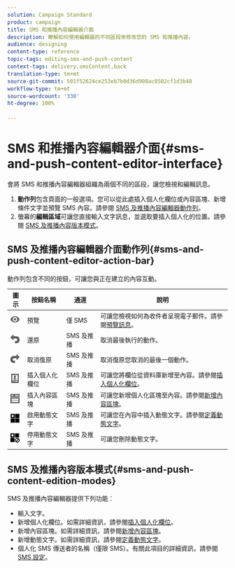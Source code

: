 ```yaml
---
solution: Campaign Standard
product: campaign
title: SMS 和推播內容編輯器介面
description: 瞭解如何使用編輯器的不同區段來修改您的 SMS 和推播內容。
audience: designing
content-type: reference
topic-tags: editing-sms-and-push-content
context-tags: delivery,smsContent,back
translation-type: tm+mt
source-git-commit: 501f52624ce253eb7b0d36d908ac8502cf1d3b48
workflow-type: tm+mt
source-wordcount: '330'
ht-degree: 100%

---
```



# SMS 和推播內容編輯器介面{#sms-and-push-content-editor-interface}

會將 SMS 和推播內容編輯器組織為兩個不同的區段，讓您檢視和編輯訊息。

1. **動作列**&#x200B;包含頁面的一般選項。您可以從此處插入個人化欄位或內容區塊、新增條件文字並預覽 SMS 內容。請參閱 [SMS 及推播內容編輯器動作列](#sms-and-push-content-editor-action-bar)。
1. 螢幕的&#x200B;**編輯區域**&#x200B;可讓您直接輸入文字訊息，並選取要插入個人化的位置。請參閱 [SMS 及推播內容版本模式](#sms-and-push-content-edition-modes)。

## SMS 及推播內容編輯器介面動作列{#sms-and-push-content-editor-action-bar}

動作列包含不同的按鈕，可讓您與正在建立的內容互動。

<table> 
 <thead> 
  <tr> 
   <th> 圖示<br /> </th> 
   <th> 按鈕名稱<br /> </th> 
   <th> 通道<br /> </th> 
   <th> 說明<br /> </th> 
  </tr> 
 </thead> 
 <tbody> 
  <tr> 
   <td> <img height="21px" src="assets/viewon_darkgrey-24px.png" /> <br /> </td> 
   <td> <span class="uicontrol">預覽</span> <br /> </td> 
   <td> 僅 SMS<br /> </td> 
   <td> 可讓您檢視如何為收件者呈現電子郵件。請參閱<a href="../../sending/using/previewing-messages.md">預覽訊息</a>。<br /> </td> 
  </tr> 
  <tr> 
   <td> <img height="21px" src="assets/undo_darkgrey-24px.png" /> <br /> </td> 
   <td> <span class="uicontrol">還原</span> <br /> </td> 
   <td> SMS 及推播<br /> </td> 
   <td> 取消最後執行的動作。<br /> </td> 
  </tr> 
  <tr> 
   <td> <img height="21px" src="assets/redo_darkgrey-24px.png" /> <br /> </td> 
   <td> <span class="uicontrol">取消復原</span> <br /> </td> 
   <td> SMS 及推播<br /> </td> 
   <td> 取消復原您取消的最後一個動作。<br /> </td> 
  </tr> 
  <tr> 
   <td> <img height="21px" src="assets/personalization_field_darkgrey-24px.png" /> <br /> </td> 
   <td> <span class="uicontrol">插入個人化欄位</span> <br /> </td> 
   <td> SMS 及推播<br /> </td> 
   <td> 可讓您將欄位從資料庫新增至內容。請參閱<a href="../../designing/using/personalization.md#inserting-a-personalization-field" target="_blank">插入個人化欄位</a>。<br /> </td> 
  </tr> 
  <tr> 
   <td> <img height="21px" src="assets/personalization_block_darkgrey-24px.png" /> <br /> </td> 
   <td> <span class="uicontrol">插入內容區塊</span> <br /> </td> 
   <td> SMS 及推播<br /> </td> 
   <td> 可讓您新增個人化區塊至內容。請參閱<a href="../../designing/using/personalization.md#adding-a-content-block" target="_blank">新增內容區塊</a>。<br /> </td> 
  </tr> 
  <tr> 
   <td> <img height="21px" src="assets/dynamiccontent_24px.png" /> <br /> </td> 
   <td> <span class="uicontrol">啟用動態文字</span> <br /> </td> 
   <td> SMS 及推播<br /> </td> 
   <td> 可讓您在內容中插入動態文字。請參閱<a href="../../channels/using/defining-dynamic-text.md" target="_blank">定義動態文字</a>。<br /> </td> 
  </tr> 
  <tr> 
   <td> <img height="21px" src="assets/dynamiccontentdisable_24px.png" /> <br /> </td> 
   <td> <span class="uicontrol">停用動態文字</span> <br /> </td> 
   <td> SMS 及推播<br /> </td> 
   <td> 可讓您刪除動態文字。<br /> </td> 
  </tr> 
 </tbody> 
</table>

## SMS 及推播內容版本模式{#sms-and-push-content-edition-modes}

SMS 及推播內容編輯器提供下列功能：

* 輸入文字。
* 新增個人化欄位。如需詳細資訊，請參閱[插入個人化欄位](../../designing/using/personalization.md#inserting-a-personalization-field)。
* 新增內容區塊。如需詳細資訊，請參閱[新增內容區塊](../../designing/using/personalization.md#adding-a-content-block)。
* 新增動態文字。如需詳細資訊，請參閱[定義動態文字](../../channels/using/defining-dynamic-text.md)。
* 個人化 SMS 傳送者的名稱（僅限 SMS）。有關此項目的詳細資訊，請參閱 [SMS 設定](../../administration/using/configuring-sms-channel.md#configuring-sms-properties)。
